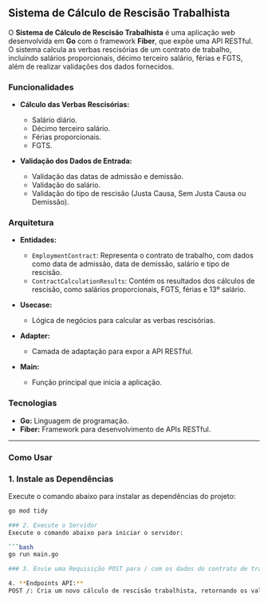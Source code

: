## Sistema de Cálculo de Rescisão Trabalhista

O **Sistema de Cálculo de Rescisão Trabalhista** é uma aplicação web desenvolvida em **Go** com o framework **Fiber**, que expõe uma API RESTful. O sistema calcula as verbas rescisórias de um contrato de trabalho, incluindo salários proporcionais, décimo terceiro salário, férias e FGTS, além de realizar validações dos dados fornecidos.

### Funcionalidades

- **Cálculo das Verbas Rescisórias:**
  - Salário diário.
  - Décimo terceiro salário.
  - Férias proporcionais.
  - FGTS.
  
- **Validação dos Dados de Entrada:**
  - Validação das datas de admissão e demissão.
  - Validação do salário.
  - Validação do tipo de rescisão (Justa Causa, Sem Justa Causa ou Demissão).

### Arquitetura

- **Entidades:**
  - `EmploymentContract`: Representa o contrato de trabalho, com dados como data de admissão, data de demissão, salário e tipo de rescisão.
  - `ContractCalculationResults`: Contém os resultados dos cálculos de rescisão, como salários proporcionais, FGTS, férias e 13º salário.

- **Usecase:**
  - Lógica de negócios para calcular as verbas rescisórias.

- **Adapter:**
  - Camada de adaptação para expor a API RESTful.

- **Main:**
  - Função principal que inicia a aplicação.

### Tecnologias

- **Go:** Linguagem de programação.
- **Fiber:** Framework para desenvolvimento de APIs RESTful.

---

### Como Usar

### 1. Instale as Dependências
Execute o comando abaixo para instalar as dependências do projeto:

```bash
go mod tidy

### 2. Execute o Servidor
Execute o comando abaixo para iniciar o servidor:

```bash
go run main.go

### 3. Envie uma Requisição POST para / com os dados do contrato de trabalho no corpo da requisição

4. **Endpoints API:**
POST /: Cria um novo cálculo de rescisão trabalhista, retornando os valores das verbas rescisórias calculadas.
